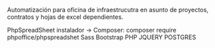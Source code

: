 Automatización para oficina de infraestrucutra en asunto de proyectos, contratos y hojas de excel dependientes.


PhpSpreadSheet instalador ->
Composer: composer require phpoffice/phpspreadshet
Sass
Bootstrap
PHP
JQUERY
POSTGRES
